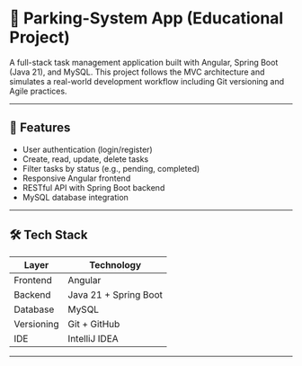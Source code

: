 # 🚗 Parking-System App (Educational Project)

A full-stack task management application built with Angular, Spring Boot (Java 21), and MySQL. This project follows the MVC architecture and simulates a real-world development workflow including Git versioning and Agile practices.

---

## 🚀 Features

- User authentication (login/register)
- Create, read, update, delete tasks
- Filter tasks by status (e.g., pending, completed)
- Responsive Angular frontend
- RESTful API with Spring Boot backend
- MySQL database integration

---

## 🛠️ Tech Stack

| Layer       | Technology         |
|-------------|--------------------|
| Frontend    | Angular             |
| Backend     | Java 21 + Spring Boot |
| Database    | MySQL               |
| Versioning  | Git + GitHub        |
| IDE         | IntelliJ IDEA       |

---
